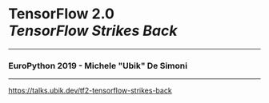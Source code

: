 <!-- classes: title -->

<div class="align-center gold bg-trans-dark">
    <h1>
        TensorFlow 2.0 <br /><em>TensorFlow Strikes Back</em>
    </h1>
    <hr />
    <h3>EuroPython 2019 - Michele "Ubik" De Simoni</h3>
    <hr />
    <a href="http://bit.ly/tf2-strikes-back">https://talks.ubik.dev/tf2-tensorflow-strikes-back</a>
</div>

